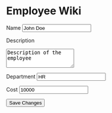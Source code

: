 # Employee Wiki

<link rel="stylesheet" href="https://cdn.jsdelivr.net/npm/@@picocss/pico@@2.0.6/css/pico.classless.min.css">

<form action="/update_employee" method="POST">

<label for="name">Name</label>
<input type="text" id="name" name="name" value="John Doe" required>

<label for="description">Description</label>
<textarea id="description" name="description" rows="3" required>Description of the employee</textarea>

<label for="department">Department</label>
<input type="text" id="department" name="department" value="HR" required>

<label for="cost">Cost</label>
<input type="number" id="cost" name="cost" value="10000" required>

<button type="submit" class="primary">Save Changes</button>

</form>
